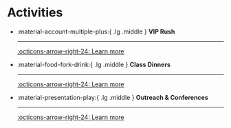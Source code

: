 # Activities

<div class="grid cards" markdown>

- :material-account-multiple-plus:{ .lg .middle } __VIP Rush__

    ---

    [:octicons-arrow-right-24: Learn more](rush.md)

- :material-food-fork-drink:{ .lg .middle } __Class Dinners__

    ---

    [:octicons-arrow-right-24: Learn more](dinners.md)

- :material-presentation-play:{ .lg .middle } __Outreach & Conferences__

    ---

    [:octicons-arrow-right-24: Learn more](outreach.md)

</div>
